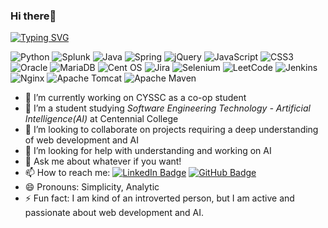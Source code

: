 ### Hi there👋

[![Typing SVG](https://readme-typing-svg.demolab.com?font=Luckiest+Guy&size=40&pause=1000&color=21F70C&background=DF0F0F00&center=true&vCenter=true&random=false&width=435&lines=I'm+Jaekyeong(Joy))](https://git.io/typing-svg)


![Python](https://img.shields.io/badge/python-3670A0?logo=python&logoColor=ffdd54)
![Splunk](https://img.shields.io/badge/splunk-%23000000.svg?logo=splunk&logoColor=white)
![Java](https://img.shields.io/badge/java-%23ED8B00.svg?logo=openjdk&logoColor=white)
![Spring](https://img.shields.io/badge/spring-%236DB33F.svg?logo=spring&logoColor=white)
![jQuery](https://img.shields.io/badge/jquery-%230769AD.svg?logo=jquery&logoColor=white)
![JavaScript](https://img.shields.io/badge/javascript-%23323330.svg?logo=javascript&logoColor=%23F7DF1E)
![CSS3](https://img.shields.io/badge/css3-%231572B6.svg?logo=css3&logoColor=white)
![Oracle](https://img.shields.io/badge/Oracle-F80000?logo=oracle&logoColor=white)
![MariaDB](https://img.shields.io/badge/MariaDB-003545?logo=mariadb&logoColor=white)
![Cent OS](https://img.shields.io/badge/cent%20os-002260?logo=centos&logoColor=F0F0F0)
![Jira](https://img.shields.io/badge/jira-%230A0FFF.svg?logo=jira&logoColor=white)
![Selenium](https://img.shields.io/badge/-selenium-%43B02A?logo=selenium&logoColor=white)
![LeetCode](https://img.shields.io/badge/LeetCode-000000?logo=LeetCode&logoColor=#d16c06)
![Jenkins](https://img.shields.io/badge/jenkins-%232C5263.svg?logo=jenkins&logoColor=white)
![Nginx](https://img.shields.io/badge/nginx-%23009639.svg?logo=nginx&logoColor=white)
![Apache Tomcat](https://img.shields.io/badge/apache%20tomcat-%23F8DC75.svg?logo=apache-tomcat&logoColor=black)
![Apache Maven](https://img.shields.io/badge/Apache%20Maven-C71A36?logo=Apache%20Maven&logoColor=white)


<!--
**jaekk9916/jaekk9916** is a ✨ _special_ ✨ repository because its `README.md` (this file) appears on your GitHub profile.

Here are some ideas to get you started:

- 🔭 I’m currently working on CYSSC as a co-op student
- 🌱 I’m currently learning Software Engineering Technology - AI at Centennial College
- 👯 I’m looking to collaborate on projects requiring a deep understanding of web development and AI.
- 🤔 I’m looking for help with understanding and working on AI
- 💬 Ask me about whatever if you want!
- 📫 How to reach me: LinkIn, GitHub, etc,.
- 😄 Pronouns: Simplicity, Analytic
- ⚡ Fun fact: I am kind of an introverted person, but I am active and passionate about web development and AI.

-->
- 🔭 I’m currently working on CYSSC as a co-op student
- 🌱 I’m a student studying *Software Engineering Technology - Artificial Intelligence(AI)* at Centennial College
- 👯 I’m looking to collaborate on projects requiring a deep understanding of web development and AI
- 🤔 I’m looking for help with understanding and working on AI
- 💬 Ask me about whatever if you want!
- 📫 How to reach me: [![LinkedIn Badge](http://img.shields.io/badge/-LinkedIn-0072b1?style=flat&logo=linkedin&link=https://www.linkedin.com/in/jaekyeong-jang)](https://www.linkedin.com/in/jaekyeong-jang/) [![GitHub Badge](https://img.shields.io/badge/github-%23121011.svg?logo=github&logoColor=white&link=https://jaekk9916.github.io)](https://jaekk9916.github.io)
- 😄 Pronouns: Simplicity, Analytic
- ⚡ Fun fact: I am kind of an introverted person, but I am active and passionate about web development and AI.
